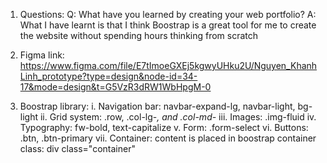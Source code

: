 1. Questions: 
Q: What have you learned by creating your web portfolio?
A: What I have learnt is that I think Boostrap is a great tool for me to create the website without spending hours thinking from scratch

2. Figma link: https://www.figma.com/file/E7tImoeGXEj5kgwyUHku2U/Nguyen_KhanhLinh_prototype?type=design&node-id=34-17&mode=design&t=G5VzR3dRW1WbHpgM-0

3. Boostrap library: 
i. Navigation bar: navbar-expand-lg, navbar-light, bg-light
ii. Grid system: .row, .col-lg-*, and .col-md-*
iii. Images: .img-fluid
iv. Typography: fw-bold, text-capitalize
v. Form: .form-select 
vi. Buttons: .btn, .btn-primary
vii. Container: content is placed in boostrap container class: div class="container"





